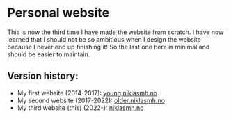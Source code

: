 # Personal website

This is now the third time I have made the website from scratch. I have now learned that I should not be so ambitious when I design the website because I never end up finishing it! So the last one here is minimal and should be easier to maintain.

## Version history:

- My first website (2014-2017): [young.niklasmh.no](https://young.niklasmh.no)
- My second website (2017-2022): [older.niklasmh.no](https://older.niklasmh.no)
- My third website (this) (2022-): [niklasmh.no](https://niklasmh.no)
